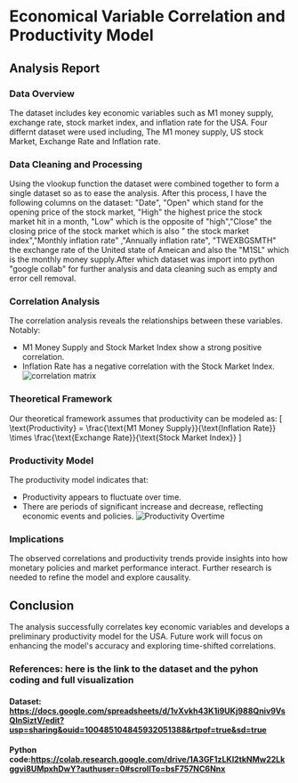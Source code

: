 # Economical Variable Correlation and Productivity Model
## Analysis Report

### Data Overview
The dataset includes key economic variables such as M1 money supply, exchange rate, stock market index, and inflation rate for the USA. Four differnt dataset were used including, The M1 money supply, US stock Market, Exchange Rate and Inflation rate.

### Data Cleaning and Processing
Using the vlookup function the dataset were combined together to form a single dataset so as to ease the analysis. After this process, I have the following columns on the dataset: "Date", "Open" which stand for the opening price of the stock market, "High" the highest price the stock market hit in a month, "Low" which is the opposite of "high","Close" the closing price of the stock market which is also " the stock market index","Monthly inflation rate" ,"Annually inflation rate", "TWEXBGSMTH" the exchange rate of the United state of Ameican and also the "M1SL" which is the monthly money supply.After which dataset was import into python "google collab" for further analysis and data cleaning such as empty and error cell removal.
### Correlation Analysis
The correlation analysis reveals the relationships between these variables. Notably:
- M1 Money Supply and Stock Market Index show a strong positive correlation.
- Inflation Rate has a negative correlation with the Stock Market Index.
![correlation matrix](https://github.com/user-attachments/assets/fa13818f-ee10-4c4f-8aef-3a78098b2910)

### Theoretical Framework
Our theoretical framework assumes that productivity can be modeled as:
\[ \text{Productivity} = \frac{\text{M1 Money Supply}}{\text{Inflation Rate}} \times \frac{\text{Exchange Rate}}{\text{Stock Market Index}} \]

### Productivity Model
The productivity model indicates that:
- Productivity appears to fluctuate over time.
- There are periods of significant increase and decrease, reflecting economic events and policies.
![Productivity Overtime](https://github.com/user-attachments/assets/71e8f6eb-6631-45ae-8ece-28f5c6216120)

### Implications
The observed correlations and productivity trends provide insights into how monetary policies and market performance interact. Further research is needed to refine the model and explore causality.

## Conclusion
The analysis successfully correlates key economic variables and develops a preliminary productivity model for the USA. Future work will focus on enhancing the model's accuracy and exploring time-shifted correlations.

### References: here is the link to the dataset and the pyhon coding and full visualization
#### Dataset: https://docs.google.com/spreadsheets/d/1vXvkh43K1i9UKj988Qniv9VsQlnSiztV/edit?usp=sharing&ouid=100485104845932051388&rtpof=true&sd=true
#### Python code:https://colab.research.google.com/drive/1A3GF1zLKl2tkNMw22Lkggvi8UMpxhDwY?authuser=0#scrollTo=bsF757NC6Nnx

